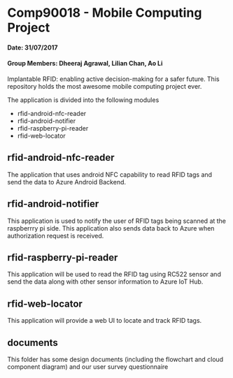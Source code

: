 # Comp90018 - Mobile Computing Project  

#### Date: 31/07/2017
#### Group Members: Dheeraj Agrawal, Lilian Chan, Ao Li

Implantable RFID: enabling active decision-making for a safer future.
This repository holds the most awesome mobile computing project ever.

The application is divided into the following modules

- rfid-android-nfc-reader
- rfid-android-notifier
- rfid-raspberry-pi-reader
- rfid-web-locator

## rfid-android-nfc-reader
The application that uses android NFC capability to read RFID tags and send the data to Azure Android Backend.

## rfid-android-notifier
This application is used to notify the user of RFID tags being scanned at the raspberrry pi side. This application also sends data back to Azure when authorization request is received.

## rfid-raspberry-pi-reader
This application will be used to read the RFID tag using RC522 sensor and send the data along with other sensor information to Azure IoT Hub.

## rfid-web-locator
This application will provide a web UI to locate and track RFID tags.

## documents
This folder has some design documents (including the flowchart and cloud component diagram) and our user survey questionnaire


